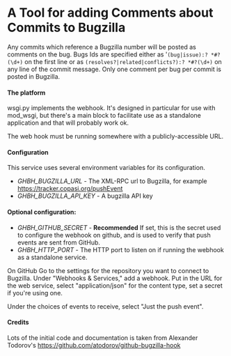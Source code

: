 # A Tool for adding Comments about Commits to Bugzilla
Any commits which reference a Bugzilla number will be posted as comments
on the bug. Bugs Ids are specified either as '`(bug|issue):? *#?(\d+)` on the first line or
as `(resolves?|related|conflicts?):? *#?(\d+)` on any line of the commit message. Only one
comment per bug per commit is posted in Bugzilla.

#### The platform
wsgi.py implements the webhook. It's designed in particular for use with
mod_wsgi, but there's a main block to facilitate use as a standalone
application and that will probably work ok.

The web hook must be running somewhere with a publicly-accessible URL.

#### Configuration
This service uses several environment variables for its configuration.

* *GHBH_BUGZILLA_URL* - The XML-RPC url to Bugzilla, for example https://tracker.copasi.org/pushEvent
* *GHBH_BUGZILLA_API_KEY* - A bugzilla API key

#### Optional configuration:
* *GHBH_GITHUB_SECRET* -  **Recommended** If set, this is the secret used to
configure the webhook on github, and is used to verify that push events are sent
from GitHub.
* *GHBH_HTTP_PORT* - The HTTP port to listen on if running the webhook as a
standalone service.

On GitHub
Go to the settings for the repository you want to connect to Bugzilla. Under
"Webhooks & Services," add a webhook. Put in the URL for the web service,
select "application/json" for the content type, set a secret if you're using
one.

Under the choices of events to receive, select "Just the push event".


#### Credits
Lots of the initial code and documentation is taken from Alexander Todorov's
https://github.com/atodorov/github-bugzilla-hook
